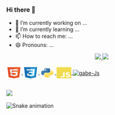 ### Hi there 👋

- 🔭 I’m currently working on ...
- 🌱 I’m currently learning ...
- 📫 How to reach me: ...
- 😄 Pronouns: ...

<div align="center">
  <a href="https://github.com/gabereboucas">
  <img height="180em" src="https://github-readme-stats.vercel.app/api?username=gabereboucas&show_icons=true&theme=radical&include_all_commits=true&count_private=true"/>
  <img height="180em" src="https://github-readme-stats.vercel.app/api/top-langs/?username=gabereboucas&layout=compact&langs_count=7&theme=radical"/>
</div>
  
<div style="display: inline_block"><br>
  <img align="center" alt="gabe-HTML" height="30" width="40" src="https://raw.githubusercontent.com/devicons/devicon/master/icons/html5/html5-original.svg">
  <img align="center" alt="gabe-CSS" height="30" width="40" src="https://raw.githubusercontent.com/devicons/devicon/master/icons/css3/css3-original.svg">         
  <img align="center" alt="gabe-Python" height="30" width="40" src="https://raw.githubusercontent.com/devicons/devicon/master/icons/python/python-original.svg">
  <img align="center" alt="gabe-Js" height="30" width="40" src="https://raw.githubusercontent.com/devicons/devicon/master/icons/javascript/javascript-plain.svg">
  <img align="center" alt="gabe-Js" height="30" width="40" src="https://cdn.jsdelivr.net/gh/devicons/devicon/icons/c/c-original.svg">
</div>
  
  ##
  
<div>
  <a img height="180em" href="https://www.linkedin.com/in/gabriel-rebouças-4489141b4/" tagert="_blank"><img src="https://img.shields.io/badge/LinkedIn-0077B5?style=for-the-badge&logo=linkedin&logoColor=white" target="_blank"></a>
 
![Snake animation](https://github.com/gabereboucas/gabereboucas/blob/output/github-contribution-grid-snake.svg)
</div>
